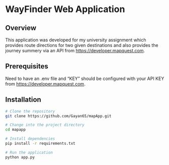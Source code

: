 # WayFinder Web Application

## Overview

This application was developed for my university assignment which provides route directions for two given destinations and also provides the journey summery via an API from https://developer.mapquest.com.


## Prerequisites

Need to have an .env file and “KEY” should be configured with your API KEY from https://developer.mapquest.com.


## Installation

```bash
# Clone the repository
git clone https://github.com/Gayan65/mapApp.git

# Change into the project directory
cd mapapp

# Install dependencies
pip install -r requirements.txt

# Run the application
python app.py
